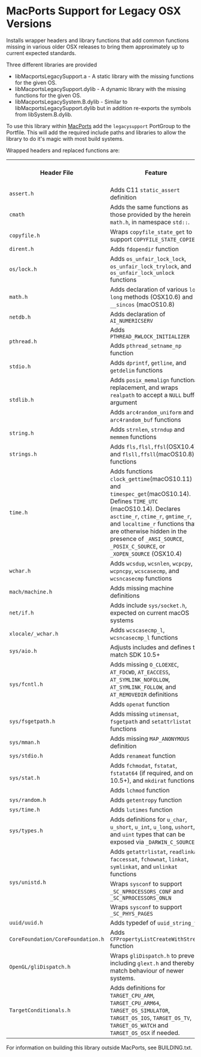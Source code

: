 # MacPorts Support for Legacy OSX Versions

Installs wrapper headers and library functions that add common
functions missing in various older OSX releases to bring them
approximately up to current expected standards.

Three different libraries are provided

 - libMacportsLegacySupport.a      - A static library with the missing functions for the given OS.
 - libMacportsLegacySupport.dylib  - A dynamic library with the missing functions for the given OS.
 - libMacportsLegacySystem.B.dylib - Similar to libMacportsLegacySupport.dylib but in addition re-exports the symbols from libSystem.B.dylib.

To use this library within [MacPorts](https://github.com/macports)
add the `legacysupport` PortGroup to the Portfile. This will add the
required include paths and libraries to allow the library to do it's
magic with most build systems.

Wrapped headers and replaced functions are:

<table>
  <tr>
    <th>Header File</th>
    <th>Feature</th>
    <th>Max Version Needing Feature</th>
  </tr>
  <tr>
    <td><code>assert.h</code></td>
    <td>Adds C11 <code>static_assert</code> definition</td>
    <td>OSX10.10</td>
  </tr>
  <tr>
    <td><code>cmath</code></td>
    <td>Adds the same functions as those provided by the herein <code>math.h</code>,
        in namespace <code>std::</code>.</td>
    <td>see <code>math.h</code></td>
  </tr>
  <tr>
    <td><code>copyfile.h</code></td>
    <td>Wraps <code>copyfile_state_get</code> to support <code>COPYFILE_STATE_COPIED</code></td>
    <td>OSX10.5</td>
  </tr>
  <tr>
    <td><code>dirent.h</code></td>
    <td>Adds <code>fdopendir</code> function</td>
    <td>OSX10.9</td>
  </tr>
  <tr>
    <td><code>os/lock.h</code></td>
    <td>Adds <code>os_unfair_lock_lock</code>, <code>os_unfair_lock_trylock</code>, and <code>os_unfair_lock_unlock</code> functions</td>
    <td>OSX10.11</td>
  </tr>
  <tr>
    <td><code>math.h</code></td>
    <td>Adds declaration of various <code>long long</code> methods (OSX10.6) and <code>__sincos</code> (macOS10.8)</td>
    <td>OSX10.6(8), GCC 8</td>
  </tr>
  <tr>
    <td><code>netdb.h</code></td>
    <td>Adds declaration of <code>AI_NUMERICSERV</code></td>
    <td>OSX10.5</td>
  </tr>
 <tr>
    <td rowspan="2"><code>pthread.h</code></td>
    <td>Adds <code>PTHREAD_RWLOCK_INITIALIZER</code></td>
    <td>OSX10.4</td>
  </tr>
 <tr>
    <td>Adds <code>pthread_setname_np</code> function</td>
    <td>OSX10.5</td>
  </tr>
  <tr>
    <td><code>stdio.h</code></td>
    <td>Adds <code>dprintf</code>, <code>getline</code>, and <code>getdelim</code> functions</td>
    <td>OSX10.6</td>
  </tr>
  <tr>
    <td rowspan="2"><code>stdlib.h</code></td>
    <td>Adds <code>posix_memalign</code> functional replacement, and wraps <code>realpath</code>
        to accept a <code>NULL</code> buffer argument</td>
    <td>OSX10.5</td>
  </tr>
  <tr>
    <td>Adds <code>arc4random_uniform</code> and <code>arc4random_buf</code> functions</td>
    <td>OSX10.6</td>
  </tr>
  <tr>
    <td><code>string.h</code></td>
    <td>Adds <code>strnlen</code>, <code>strndup</code> and <code>memmem</code> functions</td>
    <td>OSX10.6</td>
  </tr>
  <tr>
    <td><code>strings.h</code></td>
    <td>Adds <code>fls,flsl,ffsl</code>(OSX10.4) and <code>flsll,ffsll</code>(macOS10.8) functions</td>
    <td>OSX10.4(8)</td>
  </tr>
  <tr>
    <td><code>time.h</code></td>
    <td>Adds functions <code>clock_gettime</code>(macOS10.11) and <code>timespec_get</code>(macOS10.14). Defines <code>TIME_UTC</code> (macOS10.14). Declares <code>asctime_r</code>, <code>ctime_r</code>, <code>gmtime_r</code>, and <code>localtime_r</code> functions that are otherwise hidden in the presence of <code>_ANSI_SOURCE</code>, <code>_POSIX_C_SOURCE</code>, or <code>_XOPEN_SOURCE</code> (OSX10.4)</td>
    <td>OSX10.4(11,14)</td>
  </tr>
  <tr>
    <td><code>wchar.h</code></td>
    <td>Adds <code>wcsdup</code>, <code>wcsnlen</code>, <code>wcpcpy</code>,
        <code>wcpncpy</code>, <code>wcscasecmp</code>, and <code>wcsncasecmp</code>
        functions</td>
    <td>OSX10.6</td>
  </tr>
  <tr>
    <td><code>mach/machine.h</code></td>
    <td>Adds missing machine definitions</td>
    <td>OSX10.13</td>
  </tr>
  <tr>
    <td><code>net/if.h</code></td>
    <td>Adds include <code>sys/socket.h</code>, expected on current macOS systems</td>
    <td>OSX10.8</td>
  </tr>
  <tr>
    <td><code>xlocale/_wchar.h</code></td>
    <td>Adds <code>wcscasecmp_l</code>, <code>wcsncasecmp_l</code> functions</td>
    <td>OSX10.6</td>
  </tr>
  <tr>
    <td><code>sys/aio.h</code></td>
    <td>Adjusts includes and defines to match SDK 10.5+</td>
    <td>OSX10.4</td>
  </tr>
  <tr>
    <td rowspan="2"><code>sys/fcntl.h</code></td>
    <td>Adds missing <code>O_CLOEXEC</code>, <code>AT_FDCWD</code>, <code>AT_EACCESS</code>,
        <code>AT_SYMLINK_NOFOLLOW</code>, <code>AT_SYMLINK_FOLLOW</code>, and
        <code>AT_REMOVEDIR</code> definitions</td>
    <td>as required (?)</td>
  </tr>
  <tr>
    <td>Adds <code>openat</code> function</td>
    <td>OSX10.9</td>
  </tr>
  <tr>
    <td><code>sys/fsgetpath.h</code></td>
    <td>Adds missing <code>utimensat</code>, <code>fsgetpath</code> and <code>setattrlistat</code> functions</td>
    <td>OSX10.12</td>
  </tr>
  <tr>
    <td><code>sys/mman.h</code></td>
    <td>Adds missing <code>MAP_ANONYMOUS</code> definition</td>
    <td>OSX10.10</td>
  </tr>
  <tr>
    <td><code>sys/stdio.h</code></td>
    <td>Adds <code>renameat</code> function</td>
    <td>OSX10.9</td>
  </tr>
  <tr>
    <td rowspan="2"><code>sys/stat.h</code></td>
    <td>Adds <code>fchmodat</code>, <code>fstatat</code>, <code>fstatat64</code> (if required, and on 10.5+),
        and <code>mkdirat</code> functions</td>
    <td>OSX10.9</td>
  </tr>
  <tr>
    <td>Adds <code>lchmod</code> function</td>
    <td>OSX10.4</td>
  </tr>
  <tr>
    <td><code>sys/random.h</code></td>
    <td>Adds <code>getentropy</code> function</td>
    <td>OSX10.11</td>
  </tr>
  <tr>
    <td><code>sys/time.h</code></td>
    <td>Adds <code>lutimes</code> function</td>
    <td>OSX10.4</td>
  </tr>
  <tr>
    <td><code>sys/types.h</code></td>
    <td>Adds definitions for <code>u_char</code>, <code>u_short</code>, <code>u_int</code>, <code>u_long</code>, <code>ushort</code>, and <code>uint</code> types that can be exposed via <code>_DARWIN_C_SOURCE</code></td>
    <td>OSX10.4</td>
  </tr>
  <tr>
    <td rowspan="3"><code>sys/unistd.h</code></td>
    <td>Adds <code>getattrlistat</code>, <code>readlinkat</code>, <code>faccessat</code>,
        <code>fchownat</code>, <code>linkat</code>, <code>symlinkat</code>,
        and <code>unlinkat</code> functions</td>
    <td>OSX10.9</td>
  </tr>
  <tr>
    <td>Wraps <code>sysconf</code> to support <code>_SC_NPROCESSORS_CONF</code> and
        <code>_SC_NPROCESSORS_ONLN</code></td>
    <td>OSX10.4</td>
  </tr>
  <tr>
    <td>Wraps <code>sysconf</code> to support <code>_SC_PHYS_PAGES</code></td>
    <td>OSX10.10</td>
  </tr>
  <tr>
    <td><code>uuid/uuid.h</code></td>
    <td>Adds typedef of <code>uuid_string_t</code></td>
    <td>OSX10.5</td>
  </tr>
  <tr>
    <td><code>CoreFoundation/CoreFoundation.h</code></td>
    <td>Adds <code>CFPropertyListCreateWithStream</code> function</td>
    <td>OSX10.5</td>
  </tr>
  <tr>
    <td><code>OpenGL/gliDispatch.h</code></td>
    <td>Wraps <code>gliDispatch.h</code> to prevent including
        <code>glext.h</code> and thereby match behaviour of newer systems.</td>
    <td>OSX10.6</td>
  </tr>
  <tr>
    <td><code>TargetConditionals.h</code></td>
    <td>Adds definitions for <code>TARGET_CPU_ARM</code>, <code>TARGET_CPU_ARM64</code>,
        <code>TARGET_OS_SIMULATOR</code>, <code>TARGET_OS_IOS</code>, <code>TARGET_OS_TV</code>,
        <code>TARGET_OS_WATCH</code> and <code>TARGET_OS_OSX</code> if needed.</td>
    <td>OSX10.10</td>
  </tr>
</table>

For information on building this library outside MacPorts, see BUILDING.txt.
